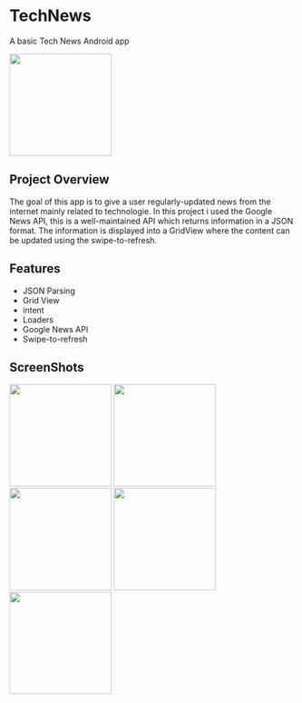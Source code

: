 # TechNews
A basic Tech News Android app

  <img src="https://user-images.githubusercontent.com/44711173/58538041-4bfcad80-81c2-11e9-8dba-4a8ec6344407.png" width="180" />


## Project Overview

The goal of this app is to give a user regularly-updated news from the internet mainly related to technologie. In this project i used the Google News API, this is a well-maintained API which returns information in a JSON format. The information is displayed into a GridView where the content can be updated using the swipe-to-refresh.

## Features

- JSON Parsing
- Grid View
- intent
- Loaders
- Google News API
- Swipe-to-refresh

## ScreenShots


<p float="left">
  <img src="https://user-images.githubusercontent.com/44711173/58511926-d36a0280-8169-11e9-860e-32d67af9aa3b.png" width="180" />
  <img src="https://user-images.githubusercontent.com/44711173/58511947-e250b500-8169-11e9-9fb4-fe531c0905ba.png" width="180" /> 
  <img src="https://user-images.githubusercontent.com/44711173/58512471-2b553900-816b-11e9-8e5a-dff0345c9ee0.png" width="180" />
  <img src="https://user-images.githubusercontent.com/44711173/58511974-f1376780-8169-11e9-8567-cc9627b4da8c.png" width="180" />
  <img src="https://user-images.githubusercontent.com/44711173/58513770-41b0c400-816e-11e9-822d-48e47b38b003.png" width="180" /> 
</p>
